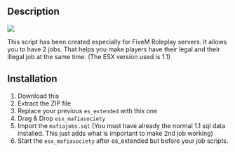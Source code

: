 ## Description

[![][product-screenshot]](https://imgur.com/ZLcXlqu)

This script has been created especially for FiveM Roleplay servers. It allows you to have 2 jobs. That helps you make players have their legal and their illegal job at the same time. (The ESX version used is 1.1)

## Installation

1. Download this
2. Extract the ZIP file
3. Replace your previous `es_extended` with this one
4. Drag & Drop `esx_mafiasociety`
5. Import the `mafiajobs.sql` (You must have already the normal 1.1 sql data installed. This just adds what is important to make 2nd job working)
6. Start the `esx_mafiasociety` after es_extended but before your job scripts.

[product-screenshot]: https://imgur.com/ZLcXlqu
